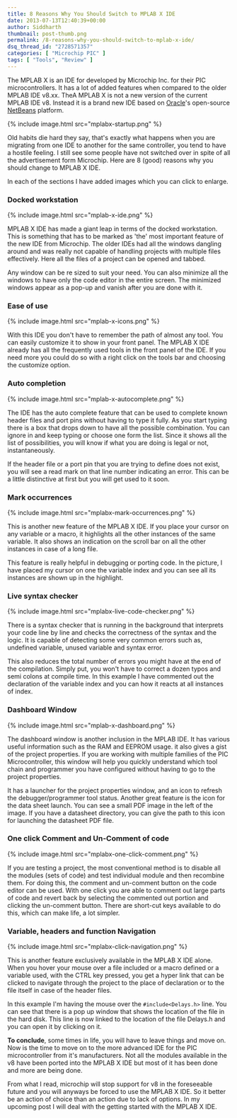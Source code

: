 ```yaml
---
title: 8 Reasons Why You Should Switch to MPLAB X IDE
date: 2013-07-13T12:40:39+00:00
author: Siddharth
thumbnail: post-thumb.png
permalink: /8-reasons-why-you-should-switch-to-mplab-x-ide/
dsq_thread_id: "2728571357"
categories: [ "Microchip PIC" ]
tags: [ "Tools", "Review" ]
---
```


The MPLAB X is an IDE for developed by Microchip Inc. for their PIC microcontrollers. It has a lot of added features when compared to the older MPLAB IDE v8.xx. TheA MPLAB X is not a new version of the current MPLAB IDE v8. Instead it is a brand new IDE based on [Oracle](http://en.wikipedia.org/wiki/Oracle_Corporation "Oracle Corporation")'s open-source [NetBeans](http://en.wikipedia.org/wiki/NetBeans "NetBeans") platform.

{% include image.html src="mplabx-startup.png" %}

Old habits die hard they say, that's exactly what happens when you are migrating from one IDE to another for the same controller, you tend to have a hostile feeling. I still see some people have not switched over in spite of all the advertisement form Microchip. Here are 8 (good) reasons why you should change to MPLAB X IDE.

In each of the sections I have added images which you can click to enlarge.

### Docked workstation

{% include image.html src="mplab-x-ide.png" %}

MPLAB X IDE has made a giant leap in terms of the docked workstation. This is something that has to be marked as 'the' most important feature of the new IDE from Microchip. The older IDEs had all the windows dangling around and was really not capable of handling projects with multiple files effectively. Here all the files of a project can be opened and tabbed.

Any window can be re sized to suit your need. You can also minimize all the windows to have only the code editor in the entire screen. The minimized windows appear as a pop-up and vanish after you are done with it.

### Ease of use

{% include image.html src="mplab-x-icons.png" %}

With this IDE you don't have to remember the path of almost any tool. You can easily customize it to show in your front panel. The MPLAB X IDE already has all the frequently used tools in the front panel of the IDE. If you need more you could do so with a right click on the tools bar and choosing the customize option.

### Auto completion

{% include image.html src="mplab-x-autocomplete.png" %}

The IDE has the auto complete feature that can be used to complete known header files and port pins without having to type it fully. As you start typing there is a box that drops down to have all the possible combination. You can ignore in and keep typing or choose one form the list. Since it shows all the list of possibilities, you will know if what you are doing is legal or not, instantaneously.

If the header file or a port pin that you are trying to define does not exist, you will see a read mark on that line number indicating an error. This can be a little distinctive at first but you will get used to it soon.

### Mark occurrences

{% include image.html src="mplabx-mark-occurrences.png" %}

This is another new feature of the MPLAB X IDE. If you place your cursor on any variable or a macro, it highlights all the other instances of the same variable. It also shows an indication on the scroll bar on all the other instances in case of a long file.

This feature is really helpful in debugging or porting code. In the picture, I have placed my cursor on one the variable index and you can see all its instances are shown up in the highlight.

### Live syntax checker

{% include image.html src="mplabx-live-code-checker.png" %}

There is a syntax checker that is running in the background that interprets your code line by line and checks the correctness of the syntax and the logic. It is capable of detecting some very common errors such as, undefined variable, unused variable and syntax error.

This also reduces the total number of errors you might have at the end of the compilation. Simply put, you won't have to correct a dozen typos and semi colons at compile time. In this example I have commented out the declaration of the variable index and you can how it reacts at all instances of index.

### Dashboard Window

{% include image.html src="mplab-x-dashboard.png" %}

The dashboard window is another inclusion in the MPLAB IDE. It has various useful information such as the RAM and EEPROM usage. it also gives a gist of the project properties. If you are working with multiple families of the PIC Microcontroller, this window will help you quickly understand which tool chain and programmer you have configured without having to go to the project properties.

It has a launcher for the project properties window, and an icon to refresh the debugger/programmer tool status. Another great feature is the icon for the data sheet launch. You can see a small PDF image in the left of the image. If you have a datasheet directory, you can give the path to this icon for launching the datasheet PDF file.

### One click Comment and Un-Comment of code

{% include image.html src="mplabx-one-click-comment.png" %}

If you are testing a project, the most conventional method is to disable all the modules (sets of code) and test individual module and then recombine them. For doing this, the comment and un-comment button on the code editor can be used. With one click you are able to comment out large parts of code and revert back by selecting the commented out portion and clicking the un-comment button. There are short-cut keys available to do this, which can make life, a lot simpler.

### Variable, headers and function Navigation

{% include image.html src="mplabx-click-navigation.png" %}

This is another feature exclusively available in the MPLAB X IDE alone. When you hover your mouse over a file included or a macro defined or a variable used, with the CTRL key pressed, you get a hyper link that can be clicked to navigate through the project to the place of declaration or to the file itself in case of the header files.

In this example I'm having the mouse over the `#include<Delays.h>` line. You can see that there is a pop up window that shows the location of the file in the hard disk. This line is now linked to the location of the file Delays.h and you can open it by clicking on it.

**To conclude**, some times in life, you will have to leave things and move on. Now is the time to move on to the more advanced IDE for the PIC microcontroller from it's manufacturers. Not all the modules available in the v8 have been ported into the MPLAB X IDE but most of it has been done and more are being done.

From what I read, microchip will stop support for v8 in the foreseeable future and you will anyways be forced to use the MPLAB X IDE. So it better be an action of choice than an action due to lack of options. In my upcoming post I will deal with the getting started with the MPLAB X IDE.